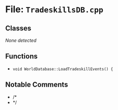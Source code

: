 # File: `TradeskillsDB.cpp`

## Classes

_None detected_

## Functions

- `void WorldDatabase::LoadTradeskillEvents() {`

## Notable Comments

- /*
- */
